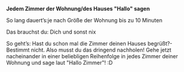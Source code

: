 **Jedem Zimmer der Wohnung/des Hauses "Hallo" sagen**

So lang dauert’s:je nach Größe der Wohnung bis zu 10 Minuten


Das brauchst du: Dich und sonst nix


So geht’s: Hast du schon mal die Zimmer deinen Hauses begrüßt?- Bestimmt nicht. Also musst du das dringend nachholen!
Gehe jetzt nacheinander in einer beliebligen Reihenfolge in jedes Zimmer deiner Wohnung  und sage laut "Hallo Zimmer"! :D
